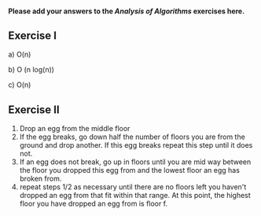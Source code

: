 #### Please add your answers to the ***Analysis of  Algorithms*** exercises here.

## Exercise I

a) O(n)


b) O (n log(n))


c) O(n)

## Exercise II

1. Drop an egg from the middle floor
2. If the egg breaks, go down half the number of floors you are from the ground and drop another. If this egg breaks repeat this step until it does not.
3. If an egg does not break, go up in floors until you are mid way between the floor you dropped this egg from and the lowest floor an egg has broken from.
4. repeat steps 1/2 as necessary until there are no floors left you haven't dropped an egg from that fit within that range. At this point, the highest floor you have dropped an egg from is floor f.

